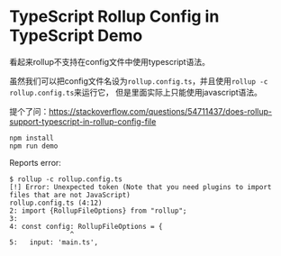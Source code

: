 TypeScript Rollup Config in TypeScript Demo
===========================================

看起来rollup不支持在config文件中使用typescript语法。

虽然我们可以把config文件名设为`rollup.config.ts`，并且使用`rollup -c rollup.config.ts`来运行它，
但是里面实际上只能使用javascript语法。

提个了问：<https://stackoverflow.com/questions/54711437/does-rollup-support-typescript-in-rollup-config-file>

```
npm install
npm run demo
```

Reports error:

```
$ rollup -c rollup.config.ts
[!] Error: Unexpected token (Note that you need plugins to import files that are not JavaScript)
rollup.config.ts (4:12)
2: import {RollupFileOptions} from "rollup";
3:
4: const config: RollupFileOptions = {
               ^
5:   input: 'main.ts',
```
